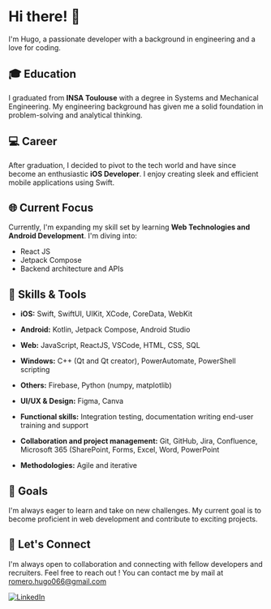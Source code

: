 # Hi there! 👋

I'm Hugo, a passionate developer with a background in engineering and a love for coding.

## 🎓 Education
I graduated from **INSA Toulouse** with a degree in Systems and Mechanical Engineering. My engineering background has given me a solid foundation in problem-solving and analytical thinking.

## 💻 Career
After graduation, I decided to pivot to the tech world and have since become an enthusiastic **iOS Developer**. I enjoy creating sleek and efficient mobile applications using Swift.

## 🌐 Current Focus
Currently, I'm expanding my skill set by learning **Web Technologies and Android Development**. I'm diving into:
- React JS
- Jetpack Compose
- Backend architecture and APIs

## 🔧 Skills & Tools

- **iOS:** Swift, SwiftUI, UIKit, XCode, CoreData, WebKit
- **Android:** Kotlin, Jetpack Compose, Android Studio
- **Web:** JavaScript, ReactJS, VSCode, HTML, CSS, SQL
- **Windows:** C++ (Qt and Qt creator), PowerAutomate, PowerShell scripting
- **Others:** Firebase, Python (numpy, matplotlib)

- **UI/UX & Design:** Figma, Canva
  
- **Functional skills:** Integration testing, documentation writing end-user training and support
- **Collaboration and project management:** Git, GitHub, Jira, Confluence, Microsoft 365 (SharePoint, Forms, Excel, Word, PowerPoint
- **Methodologies:** Agile and iterative

## 🚀 Goals
I'm always eager to learn and take on new challenges. My current goal is to become proficient in web development and contribute to exciting projects.

## 🤝 Let's Connect
I'm always open to collaboration and connecting with fellow developers and recruiters. Feel free to reach out ! You can contact me by mail at romero.hugo066@gmail.com

[![LinkedIn](https://img.shields.io/badge/LinkedIn-Profile-blue)](https://www.linkedin.com/in/hugo-romero)

